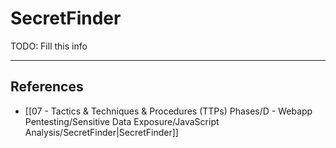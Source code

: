 # SecretFinder

TODO: Fill this info

---
## References

- [[07 - Tactics & Techniques & Procedures (TTPs) Phases/D - Webapp Pentesting/Sensitive Data Exposure/JavaScript Analysis/SecretFinder|SecretFinder]]